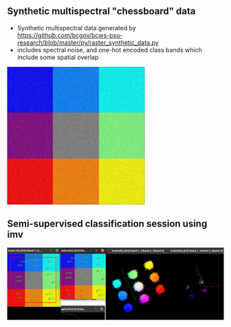 ## Synthetic multispectral "chessboard" data
* Synthetic multispectral data generated by https://github.com/bcgov/bcws-psu-research/blob/master/py/raster_synthetic_data.py
* includes spectral noise, and one-hot encoded class bands which include some spatial overlap

<img src="chess.png" width="320">

## Semi-supervised classification session using imv
<img src="session.png" width="640">
